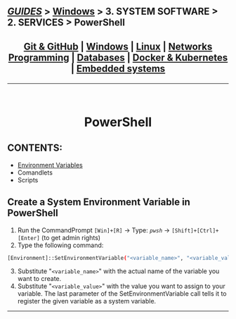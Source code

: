 ## [_GUIDES_][1] > [Windows][3] > 3. SYSTEM SOFTWARE > 2. SERVICES > **PowerShell**

## <p align=center>[Git & GitHub][2] | [Windows][3] | [Linux][4] | [Networks][5] <br/> [Programming][6] | [Databases][7] | [Docker & Kubernetes][8] | [Embedded systems][9] </p>

<!--
* [_GUIDES_][1]
* [Git & GitHub][2]
* [Windows][3]
* [Linux][4]
* [Networks][5]
* [Programming][6]
* [Databases][7]
* [Docker & Kubernetes][8]
* [Embedded systems][9]
-->

[1]: ../../../../../../README.md
[2]: ../../../../../001_Git_and_GitHub_/Git_And_GitHub.md
[3]: ../../../../Windows.md
[4]: ../../../../../003_Linux_(Unix)_/Linux_(Unix).md
[5]: ../../../../../004_Networks_/Networks.md
[6]: ../../../../../005_Programming_languages_/Programming.md
[7]: ../../../../../006_Databases_/Databases.md
[8]: ../../../../../007_Docker_and_Kubernetes_/Docker_and_Kubernates.md
[9]: ../../../../../008_Embedded_systems_/Embedded_systems.md

--- 
<br/>
<!-- ---------------------------------- * Navigation * ---------------------------------- -->

# <p align=center><b>PowerShell</b></p>

## CONTENTS:
* [Environment Variables][10]
* Comandlets
* Scripts

## Create a System Environment Variable in PowerShell
1. Run the CommandPrompt `[Win]+[R]` -> Type: *`pwsh`* -> `[Shift]+[Ctrl]+[Enter]` (to get admin rights)
2. Type the following command:

```bash
[Environment]::SetEnvironmentVariable("<variable_name>", "<variable_value>" ,"Machine")
```
3. Substitute "`<variable_name>`" with the actual name of the variable you want to create.
4. Substitute "`<variable_value>`" with the value you want to assign to your variable.
The last parameter of the SetEnvironmentVariable call tells it to register the given variable as a system variable.

<!--
* [Environment Variables][10]
-->

[10]: ../../3_EnvironmentVariables_/read/EnvironmentVariables.md


<!--Done!--> 

---
<br/>